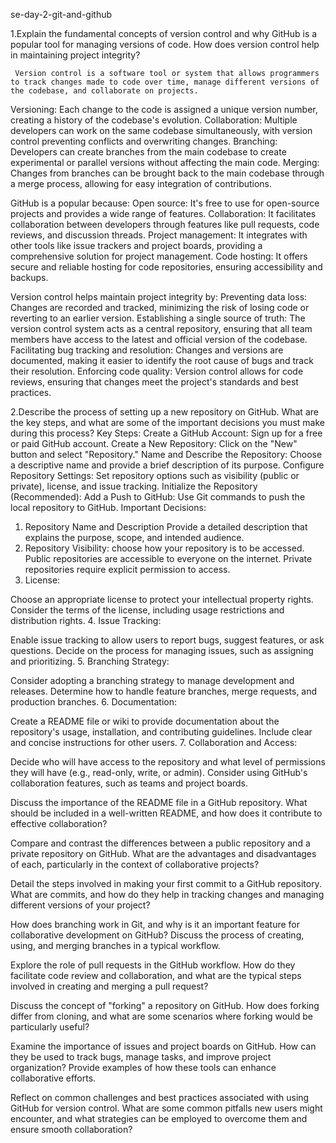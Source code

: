 se-day-2-git-and-github

1.Explain the fundamental concepts of version control and why GitHub is a popular tool for managing versions of code. How does version control help in maintaining project integrity?

     Version control is a software tool or system that allows programmers to track changes made to code over time, manage different versions of the codebase, and collaborate on projects.

 Versioning: Each change to the code is assigned a unique version number, creating a history of the codebase's evolution.
 Collaboration: Multiple developers can work on the same codebase simultaneously, with version control preventing conflicts and overwriting changes.
 Branching: Developers can create branches from the main codebase to create experimental or parallel versions without affecting the main code.
 Merging: Changes from branches can be brought back to the main codebase through a merge process, allowing for easy integration of contributions.

GitHub is a popular because:
 Open source: It's free to use for open-source projects and provides a wide range of features.
 Collaboration: It facilitates collaboration between developers through features like pull requests, code reviews, and discussion threads.
 Project management: It integrates with other tools like issue trackers and project boards, providing a comprehensive solution for project management.
 Code hosting: It offers secure and reliable hosting for code repositories, ensuring accessibility and backups.

Version control helps maintain project integrity by:
 Preventing data loss: Changes are recorded and tracked, minimizing the risk of losing code or reverting to an earlier version.
 Establishing a single source of truth: The version control system acts as a central repository, ensuring that all team members have access to the latest and official version of the codebase.
 Facilitating bug tracking and resolution: Changes and versions are documented, making it easier to identify the root cause of bugs and track their resolution.
 Enforcing code quality: Version control allows for code reviews, ensuring that changes meet the project's standards and best practices.

2.Describe the process of setting up a new repository on GitHub. What are the key steps, and what are some of the important decisions you must make during this process?
     Key Steps:
    Create a GitHub Account: Sign up for a free or paid GitHub account.
    Create a New Repository: Click on the "New" button and select "Repository."
    Name and Describe the Repository: Choose a descriptive name and provide a brief description of its purpose.
    Configure Repository Settings: Set repository options such as visibility (public or private), license, and issue tracking.
    Initialize the Repository (Recommended): Add a
    Push to GitHub: Use Git commands to push the local repository to GitHub.
Important Decisions:
1. Repository Name and Description
  Provide a detailed description that explains the purpose, scope, and intended audience.
3. Repository Visibility:
choose how your repository is to be accessed.
  Public repositories are accessible to everyone on the internet.
  Private repositories require explicit permission to access.
3. License:

Choose an appropriate license to protect your intellectual property rights.
Consider the terms of the license, including usage restrictions and distribution rights.
4. Issue Tracking:

Enable issue tracking to allow users to report bugs, suggest features, or ask questions.
Decide on the process for managing issues, such as assigning and prioritizing.
5. Branching Strategy:

Consider adopting a branching strategy to manage development and releases.
Determine how to handle feature branches, merge requests, and production branches.
6. Documentation:

Create a README file or wiki to provide documentation about the repository's usage, installation, and contributing guidelines.
Include clear and concise instructions for other users.
7. Collaboration and Access:

Decide who will have access to the repository and what level of permissions they will have (e.g., read-only, write, or admin).
Consider using GitHub's collaboration features, such as teams and project boards.

Discuss the importance of the README file in a GitHub repository. What should be included in a well-written README, and how does it contribute to effective collaboration?

Compare and contrast the differences between a public repository and a private repository on GitHub. What are the advantages and disadvantages of each, particularly in the context of collaborative projects?

Detail the steps involved in making your first commit to a GitHub repository. What are commits, and how do they help in tracking changes and managing different versions of your project?

How does branching work in Git, and why is it an important feature for collaborative development on GitHub? Discuss the process of creating, using, and merging branches in a typical workflow.

Explore the role of pull requests in the GitHub workflow. How do they facilitate code review and collaboration, and what are the typical steps involved in creating and merging a pull request?

Discuss the concept of "forking" a repository on GitHub. How does forking differ from cloning, and what are some scenarios where forking would be particularly useful?

Examine the importance of issues and project boards on GitHub. How can they be used to track bugs, manage tasks, and improve project organization? Provide examples of how these tools can enhance collaborative efforts.

Reflect on common challenges and best practices associated with using GitHub for version control. What are some common pitfalls new users might encounter, and what strategies can be employed to overcome them and ensure smooth collaboration?
